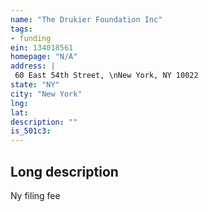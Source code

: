 ```yaml
---
name: "The Drukier Foundation Inc"
tags:
- funding
ein: 134018561
homepage: "N/A"
address: |
 60 East 54th Street, \nNew York, NY 10022
state: "NY"
city: "New York"
lng: 
lat: 
description: ""
is_501c3: 
---
```


## Long description

Ny filing fee
